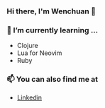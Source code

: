 ### Hi there, I'm Wenchuan 👋

### 🌱 I’m currently learning ...
- Clojure
- Lua for Neovim 
- Ruby 

### 📫 You can also find me at 
- [Linkedin](https://tw.linkedin.com/in/wenchuanlin)


<!--
**Springok/Springok** is a ✨ _special_ ✨ repository because its `README.md` (this file) appears on your GitHub profile.

Here are some ideas to get you started:

- 🔭 I’m currently working on ...
- 🌱 I’m currently learning ...
- 👯 I’m looking to collaborate on ...
- 🤔 I’m looking for help with ...
- 💬 Ask me about ...
- 📫 How to reach me: ...
- 😄 Pronouns: ...
- ⚡ Fun fact: ...
-->
